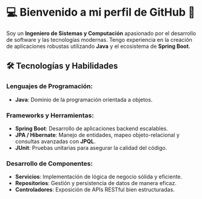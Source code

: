 # 💻 Bienvenido a mi perfil de GitHub 👋

Soy un **Ingeniero de Sistemas y Computación** apasionado por el desarrollo de software y las tecnologías modernas. Tengo experiencia en la creación de aplicaciones robustas utilizando **Java** y el ecosistema de **Spring Boot**.

## 🛠️ Tecnologías y Habilidades

### Lenguajes de Programación:
- **Java**: Dominio de la programación orientada a objetos.

### Frameworks y Herramientas:
- **Spring Boot**: Desarrollo de aplicaciones backend escalables.
- **JPA / Hibernate**: Manejo de entidades, mapeo objeto-relacional y consultas avanzadas con **JPQL**.
- **JUnit**: Pruebas unitarias para asegurar la calidad del código.

### Desarrollo de Componentes:
- **Servicios**: Implementación de lógica de negocio sólida y eficiente.
- **Repositorios**: Gestión y persistencia de datos de manera eficaz.
- **Controladores**: Exposición de APIs RESTful bien estructuradas.
